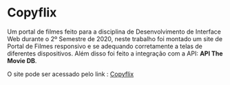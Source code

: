 # Copyflix
Um portal de filmes feito para a disciplina de Desenvolvimento de Interface Web durante o 2º Semestre de 2020, neste trabalho foi montado um site de Portal de Filmes responsivo e se adequando corretamente a telas de diferentes dispositivos. Além disso foi feito a integração com a API: **API The Movie DB**.

O site pode ser acessado pelo link : <a href="https://lucas-lipani.github.io/copyflix/" target="_blank">Copyflix</a>
